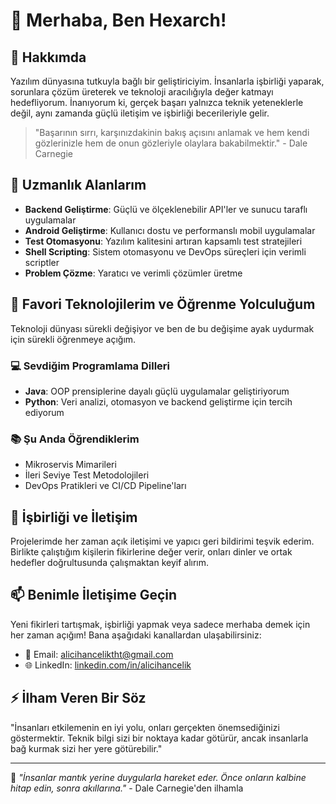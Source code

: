 # 👋 Merhaba, Ben Hexarch!

## 💫 Hakkımda

Yazılım dünyasına tutkuyla bağlı bir geliştiriciyim. İnsanlarla işbirliği yaparak, sorunlara çözüm üreterek ve teknoloji aracılığıyla değer katmayı hedefliyorum. İnanıyorum ki, gerçek başarı yalnızca teknik yeteneklerle değil, aynı zamanda güçlü iletişim ve işbirliği becerileriyle gelir.

> "Başarının sırrı, karşınızdakinin bakış açısını anlamak ve hem kendi gözlerinizle hem de onun gözleriyle olaylara bakabilmektir." - Dale Carnegie

## 🚀 Uzmanlık Alanlarım

- **Backend Geliştirme**: Güçlü ve ölçeklenebilir API'ler ve sunucu taraflı uygulamalar
- **Android Geliştirme**: Kullanıcı dostu ve performanslı mobil uygulamalar
- **Test Otomasyonu**: Yazılım kalitesini artıran kapsamlı test stratejileri
- **Shell Scripting**: Sistem otomasyonu ve DevOps süreçleri için verimli scriptler
- **Problem Çözme**: Yaratıcı ve verimli çözümler üretme

## 🌱 Favori Teknolojilerim ve Öğrenme Yolculuğum

Teknoloji dünyası sürekli değişiyor ve ben de bu değişime ayak uydurmak için sürekli öğrenmeye açığım.

### 💻 Sevdiğim Programlama Dilleri
- **Java**: OOP prensiplerine dayalı güçlü uygulamalar geliştiriyorum
- **Python**: Veri analizi, otomasyon ve backend geliştirme için tercih ediyorum

### 📚 Şu Anda Öğrendiklerim
- Mikroservis Mimarileri
- İleri Seviye Test Metodolojileri
- DevOps Pratikleri ve CI/CD Pipeline'ları

## 🤝 İşbirliği ve İletişim  

Projelerimde her zaman açık iletişimi ve yapıcı geri bildirimi teşvik ederim. Birlikte çalıştığım kişilerin fikirlerine değer verir, onları dinler ve ortak hedefler doğrultusunda çalışmaktan keyif alırım.

## 📫 Benimle İletişime Geçin

Yeni fikirleri tartışmak, işbirliği yapmak veya sadece merhaba demek için her zaman açığım! Bana aşağıdaki kanallardan ulaşabilirsiniz:

- 📧 Email: [alicihanceliktht@gmail.com](mailto:alicihanceliktht@gmail.com)
- 🌐 LinkedIn: [linkedin.com/in/alicihancelik](https://www.linkedin.com/in/alicihancelik/)

## ⚡ İlham Veren Bir Söz

"İnsanları etkilemenin en iyi yolu, onları gerçekten önemsediğinizi göstermektir. Teknik bilgi sizi bir noktaya kadar götürür, ancak insanlarla bağ kurmak sizi her yere götürebilir."

---

💬 *"İnsanlar mantık yerine duygularla hareket eder. Önce onların kalbine hitap edin, sonra akıllarına."* - Dale Carnegie'den ilhamla
